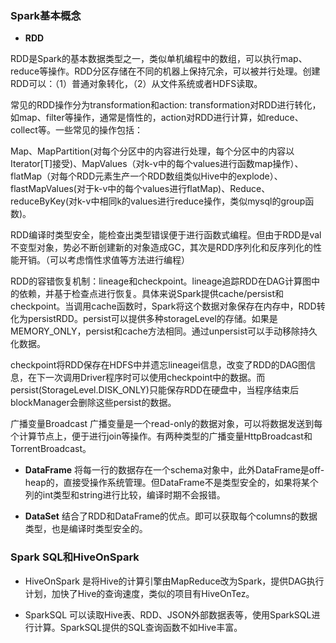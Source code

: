 ### Spark基本概念

* **RDD**

RDD是Spark的基本数据类型之一，类似单机编程中的数组，可以执行map、reduce等操作。RDD分区存储在不同的机器上保持冗余，可以被并行处理。创建RDD可以：（1）普通对象转化，（2）从文件系统或者HDFS读取。

常见的RDD操作分为transformation和action: transformation对RDD进行转化，如map、filter等操作，通常是惰性的，action对RDD进行计算，如reduce、collect等。一些常见的操作包括：

Map、MapPartition\(对每个分区中的内容进行处理，每个分区中的内容以Iterator\[T\]接受\)、MapValues（对k-v中的每个values进行函数map操作）、flatMap（对每个RDD元素生产一个RDD数组类似Hive中的explode）、flastMapValues\(对于k-v中的每个values进行flatMap\)、Reduce、reduceByKey\(对k-v中相同k的values进行reduce操作，类似mysql的group函数\)。

RDD编译时类型安全，能检查出类型错误便于进行函数式编程。但由于RDD是val不变型对象，势必不断创建新的对象造成GC，其次是RDD序列化和反序列化的性能开销。（可以考虑惰性求值等方法进行编程）

RDD的容错恢复机制：lineage和checkpoint。lineage追踪RDD在DAG计算图中的依赖，并基于检查点进行恢复。具体来说Spark提供cache/persist和checkpoint。当调用cache函数时，Spark将这个数据对象保存在内存中，RDD转化为persistRDD。persist可以提供多种storageLevel的存储。如果是MEMORY\_ONLY，persist和cache方法相同。通过unpersist可以手动移除持久化数据。

checkpoint将RDD保存在HDFS中并遗忘lineagei信息，改变了RDD的DAG图信息，在下一次调用Driver程序时可以使用checkpoint中的数据。而persist\(StorageLevel.DISK\_ONLY\)只能保存RDD在硬盘中，当程序结束后blockManager会删除这些persist的数据。

广播变量Broadcast 广播变量是一个read-only的数据对象，可以将数据发送到每个计算节点上，便于进行join等操作。有两种类型的广播变量HttpBroadcast和TorrentBroadcast。

* **DataFrame**
将每一行的数据存在一个schema对象中，此外DataFrame是off-heap的，直接受操作系统管理。但DataFrame不是类型安全的，如果将某个列的int类型和string进行比较，编译时期不会报错。

* **DataSet**
结合了RDD和DataFrame的优点。即可以获取每个columns的数据类型，也是编译时类型安全的。

### Spark SQL和HiveOnSpark
* HiveOnSpark 是将Hive的计算引擎由MapReduce改为Spark，提供DAG执行计划，加快了Hive的查询速度，类似的项目有HiveOnTez。

* SparkSQL 可以读取Hive表、RDD、JSON外部数据表等，使用SparkSQL进行计算。SparkSQL提供的SQL查询函数不如Hive丰富。





